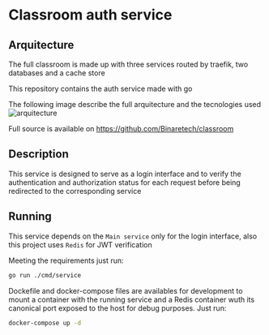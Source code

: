 # Classroom auth service

## Arquitecture

The full classroom is made up with three services routed by traefik, two databases and a cache store

This repository contains the auth service made with go

The following image describe the full arquitecture and the tecnologies used
![arquitecture](https://github.com/Binaretech/classroom/blob/main/img/classroom-diagram.png?raw=true)

Full source is available on https://github.com/Binaretech/classroom

## Description

This service is designed to serve as a login interface and to verify the authentication and authorization status for each request before being redirected to the corresponding service

## Running

This service depends on the `Main service` only for the login interface, also this project uses `Redis` for JWT verification

Meeting the requirements just run:
```bash
go run ./cmd/service
```

Dockefile and docker-compose files are availables for development to mount a container with the running service and a Redis container wuth its canonical port exposed to the host for debug purposes. Just run:

```bash
docker-compose up -d
```